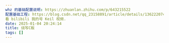 ```yaml
---
whz 的基础配置说明: https://zhuanlan.zhihu.com/p/643215522
配置基础工程: https://blog.csdn.net/qq_23158891/article/details/136222074
看 bilibili 我的号 Keil 视频.
date: 2025-01-04 20:24:14
title: 烧写C板
tags: []
---
```


